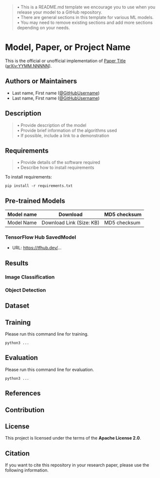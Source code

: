 > • This is a README.md template we encourage you to use when you release your model to a GitHub repository.  
> • There are general sections in this template for various ML models.  
> • You may need to remove existing sections and add more sections depending on your needs.  

# Model, Paper, or Project Name

This is the official or unofficial implementation of [Paper Title](https://arxiv.org/abs/YYMM.NNNNN) ([arXiv:YYMM.NNNNN](https://arxiv.org/abs/YYMM.NNNNN)).

## Authors or Maintainers

* Last name, First name ([@GitHubUsername](https://github.com/username))
* Last name, First name ([@GitHubUsername](https://github.com/username))

## Description
> • Provide description of the model  
> • Provide brief information of the algorithms used  
> • If possible, include a link to a demonstration  

## Requirements
> • Provide details of the software required  
> • Describe how to install requirements  

To install requirements:

```setup
pip install -r requirements.txt
```

## Pre-trained Models

| Model name  | Download | MD5 checksum |
|-------------|----------|--------------|
| Model Name | Download Link (Size: KB) | MD5 checksum |

### TensorFlow Hub SavedModel
<!-- Provide a link for SavedModel hosted at TensorFlow Hub -->
* URL: https://tfhub.dev/...

## Results

### Image Classification
<!-- Example
| Model name | Top 1 Accuracy | Top 5 Accuracy | 
|------------|----------------|----------------|
| Model name | xx% | xx% |
-->

### Object Detection
<!-- Example
| Model name | AP | AP<sub>50</sub> | AP<sub>75</sub> | AP<sub>S</sub> | AP<sub>M</sub> | AP<sub>L</sub> |
|------------|--- |---------------- | --------------- | ---------------| ---------------| -------------- |
| Model name | xx.x | xx.x | xx.x | xx.x | xx.x | xx.x | 
-->

## Dataset
<!-- 
• Provide detailed information of the dataset used
-->

## Training
<!-- 
• Provide detailed training information (preprocessing, hyperparameters, random seeds, and environment) 
• Provide a command line example for training.
-->

Please run this command line for training.

```shell
python3 ...
```

## Evaluation
<!-- 
• Provide an evaluation script with details of how to reproduce results.
• Describe data preprocessing / postprocessing steps
• Provide a command line example for evaluation.
-->

Please run this command line for evaluation.

```shell
python3 ...
```

## References
<!-- Link to references -->

## Contribution
<!-- 
• Communicate your expectations clearly.
• How will you review and accept a contribution? (e.g., Use an issue template)
• What types of contributions will you accept? (e.g., Bug fixes only)
-->

## License
<!-- 
• Place your license text in a file named LICENSE.txt (or LICENSE.md) in the root of the repository.
• Please also include information about your license in this README.md file.
e.g., [Adding a license to a repository](https://help.github.com/en/github/building-a-strong-community/adding-a-license-to-a-repository)
-->

This project is licensed under the terms of the **Apache License 2.0**.

## Citation
<!-- 
If you want to make your repository citable, please follow the instructions at [Making Your Code Citable](https://guides.github.com/activities/citable-code/)
-->

If you want to cite this repository in your research paper, please use the following information.
